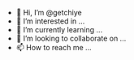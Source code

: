 - 👋 Hi, I’m @getchiye
- 👀 I’m interested in ...
- 🌱 I’m currently learning ...
- 💞️ I’m looking to collaborate on ...
- 📫 How to reach me ...

<!---
getchiye/getchiye is a ✨ special ✨ repository because its `README.md` (this file) appears on your GitHub profile.
You can click the Preview link to take a look at your changes.
--->
